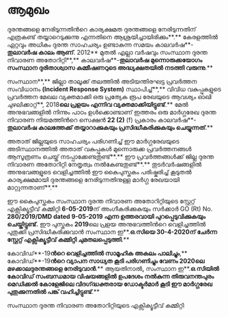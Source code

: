 # ആമുഖം

ദുരന്തങ്ങളെ നേരിടുന്നതിന്‍റെ കാര്യക്ഷമത ദുരന്തങ്ങളെ നേരിടുന്നതിന് എത്രകണ്ട് തയ്യാറെടുക്കുന്നു എന്നതിനെ ആശ്രയിച്ചായിരിക്കും**.** കേരളത്തില്‍ ഏറ്റവും അധികം ദുരന്ത സാഹചര്യം ഉണ്ടാകുന്ന സമയം കാലവര്‍ഷ**-**തുലാവര്‍ഷ കാലം ആണ്**. 2012** മുതല്‍ എല്ലാ വര്‍ഷവും സംസ്ഥാന ദുരന്ത നിവാരണ അതോറിറ്റി**,** കാലവര്‍ഷ**-**തുലാവര്‍ഷ മുന്നൊരുക്കയോഗം സംസ്ഥാന ദുരിതാശ്വാസ കമ്മീഷണറുടെ അദ്ധ്യക്ഷതയില്‍ നടത്തി വരുന്നു**.**

 സംസ്ഥാന**,** ജില്ലാ താലൂക്ക് തലത്തില്‍ അടിയന്തിരഘട്ട പ്രവര്‍ത്തന സംവിധാനം **\(Incident Response System\)** സ്ഥാപിച്ച്**,** വിവിധ വകുപ്പുകളുടെ പ്രവര്‍ത്തന മേഖല വ്യക്തമാക്കി ഒരു പ്രത്യേക രൂപ രേഖയുടെ ആവശ്യം ഓഖി ചുഴലിക്കാറ്റ്**, 2018**ലെ പ്രളയം എന്നിവ വ്യക്തമാക്കിയിട്ടുണ്ട്**.** മേല്‍ അനുഭവങ്ങളില്‍ നിന്നും പാഠം ഉള്‍ക്കൊണ്ടാണ് ഇത്തരം ഒരു മാര്‍ഗ്ഗരേഖ ദുരന്ത നിവാരണ നിയമത്തിന്‍റെ സെക്ഷന്‍ **22 \(2\)** \(f\) പ്രകാരം കാലവര്‍ഷ**-**തുലാവര്‍ഷ കാലത്തേക്ക് തയ്യാറാക്കുകയും പ്രസിദ്ധീകരിക്കുകയും ചെയ്യുന്നത്**.**

 അതാത് ജില്ലയുടെ സാഹചര്യം പരിഗണിച്ച് ഈ മാര്‍ഗ്ഗരേഖയുടെ അടിസ്ഥാനത്തില്‍ അതാത് വകുപ്പുകള്‍ മുന്നൊരുക്ക പ്രവര്‍ത്തനങ്ങള്‍ ആസൂത്രണം ചെയ്ത് നടപ്പാക്കേണ്ടതുണ്ട്**.** ഈ പ്രവര്‍ത്തങ്ങള്‍ക്ക് ജില്ല ദുരന്ത നിവാരണ അതോറിറ്റി നേതൃത്വം നല്‍കേണ്ടതുണ്ട്**.** തുടര്‍വര്‍ഷങ്ങളില്‍ അനുഭവങ്ങളുടെ വെളിച്ചത്തില്‍ ഈ കൈപുസ്തകം പരിഷ്കരിച്ച് കൂടുതല്‍ കാര്യക്ഷമമായി ദുരന്തങ്ങളെ നേരിടുന്നതിനുള്ള മാര്‍ഗ്ഗ രേഖയായി മാറ്റുന്നതാണ്**.**

 ഈ കൈപുസ്തകം സംസ്ഥാന ദുരന്ത നിവാരണ അതോറിറ്റിയുടെ സ്റ്റേറ്റ് എക്സിക്യൂട്ടീവ് കമ്മിറ്റി **6-05-2019**ന് അംഗീകരിക്കുകയും സര്‍ക്കാര്‍ GO \(Rt\) No. **280/2019/**DMD dated **9-05-2019** എന്ന ഉത്തരവായി പുറപ്പെടുവിക്കുകയും ചെയ്തിട്ടുണ്ട്**.** ഈ പുസ്തകം **2019**ലെ പ്രളയ അനുഭവത്തിന്‍റെ വെളിച്ചത്തില്‍ പുതുക്കി പ്രസിദ്ധീകരിക്കുവാന്‍ സംസ്ഥാന ഇ**.**ഒ**.**സിയെ **30-4-2020**ന് ചേര്‍ന്ന സ്റ്റേറ്റ് എക്സിക്യൂട്ടീവ് കമ്മിറ്റി ചുമതലപ്പെടുത്തി**.**

 കോവിഡ്**-19**ന്‍റെ വെളിച്ചത്തില്‍ സാമൂഹിക അകലം പാലിച്ചും**,** കോവിഡ്**-19**ന്‍റെ വ്യാപന സാധ്യത കൂടി പരിഗണിച്ചും വേണം **2020**ലെ മഴക്കാലദുരന്തങ്ങളെ നേരിടുവാന്‍**.** ആയതിനാല്‍**,** സംസ്ഥാന ഇ**.**ഒ**.**സിയില്‍ കോവിഡ് സംബന്ധമായ വിഷയങ്ങളില്‍ ഉപദേശം നല്‍കുന്ന തിരുവനന്തപുരം മെഡിക്കല്‍ കോളേജിലെ വിദഗ്‌ദ്ധക്തരായ ഡോക്ടര്‍മാര്‍ കൂടി ഈ മാര്‍ഗ്ഗരേഖ പുതുക്കുന്നതില്‍ പങ്ക് വഹിച്ചിട്ടുണ്ട്**.**

 സംസ്ഥാന ദുരന്ത നിവാരണ അതോറിറ്റിയുടെ എക്സിക്യൂട്ടീവ് കമ്മിറ്റി

